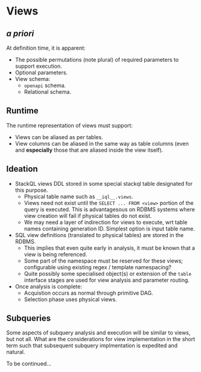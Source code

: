 

# Views

## *a priori* 

At definition time, it is apparent:

- The possible permutations (note plural) of required parameters to support execution.
- Optional parameters.
- View schema:
    - `openapi` schema.
    - Relational schema.

## Runtime

The runtime representation of views must support:

- Views can be aliased as per tables.
- View columns can be aliased in the same way as table columns (even and **especially** those that are aliased inside the view itself).

## Ideation

- StackQL views DDL stored in some special stackql table designated for this purpose.
    - Physical table name such as `__iql__.views`.
    - Views need not exist until the `SELECT ... FROM <view>` portion of the query is executed.
      This is advantagesous on RDBMS systems where view creation will fail if physical tables do not exist.
    - We may need a layer of indirection for views to execute, wrt table names containing generation ID.
      Simplest option is input table name.
- SQL view definitions (translated to physical tables) are stored in the RDBMS.
    - This implies that even quite early in analysis, it must be known that a view is being referenced.
    - Some part of the namespace must be reserved for these views; configurable using existing regex / template namespacing?
    - Quite possibly some specialised object(s) or extension of the `table` interface stages are used for view analysis and parameter routing.
- Once analysis is complete:
    - Acquistion occurs as normal through primitive DAG.
    - Selection phase uses physical views.


## Subqueries

Some aspects of subquery analysis and execution will be similar to views, but not all.  What are the considerations for view implementation in the short term such that subsequent subquery implmentation is expedited and natural.

To be continued...


